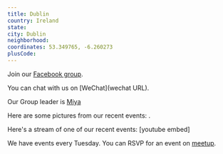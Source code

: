 ```yaml
---
title: Dublin
country: Ireland
state: 
city: Dublin
neighborhood: 
coordinates: 53.349765, -6.260273
plusCode:
---
```

Join our [Facebook group](https://www.facebook.com/groups/free.code.camp.dublin).

You can chat with us on [WeChat](wechat URL).

Our Group leader is [Miya](freecodecamp.org/miya)

Here are some pictures from our recent events:
![]().

Here's a stream of one of our recent events:
[youtube embed]

We have events every Tuesday. You can RSVP for an event on [meetup](meetupurl).
